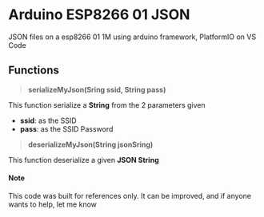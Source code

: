 # Arduino ESP8266 01 JSON

JSON files on a esp8266 01 1M using arduino framework, PlatformIO on VS Code

## Functions

> **serializeMyJson(Sring ssid, String pass)**

This function serialize a **String** from the 2 parameters given

- **ssid**: as the SSID
- **pass**: as the SSID Password

> **deserializeMyJson(String jsonSring)**

This function deserialize a given **JSON String**

#### Note

This code was built for references only. It can be improved, and if anyone wants to help, let me know
